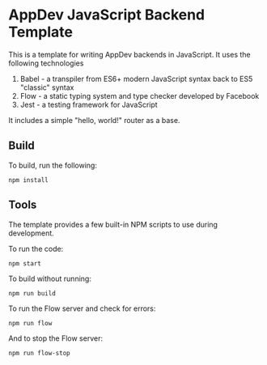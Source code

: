 # AppDev JavaScript Backend Template

This is a template for writing AppDev backends in JavaScript. It uses the following technologies

1. Babel - a transpiler from ES6+ modern JavaScript syntax back to ES5 "classic" syntax
2. Flow - a static typing system and type checker developed by Facebook
3. Jest - a testing framework for JavaScript

It includes a simple "hello, world!" router as a base.

## Build

To build, run the following:
```
npm install
```

## Tools

The template provides a few built-in NPM scripts to use during development.

To run the code:
```
npm start
```

To build without running:
```
npm run build
```

To run the Flow server and check for errors:
```
npm run flow
```
And to stop the Flow server:
```
npm run flow-stop
```